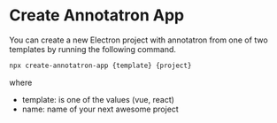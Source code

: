 # Create Annotatron App

You can create a new Electron project with annotatron from one of two templates by running the following command.

```bash
npx create-annotatron-app {template} {project}
```

where

- template: is one of the values (vue, react)
- name: name of your next awesome project
